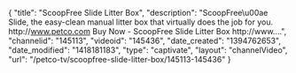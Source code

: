 {
    "title": "ScoopFree Slide Litter Box",
    "description": "ScoopFree\u00ae Slide, the easy-clean manual litter box that virtually does the job for you. http:\/\/www.petco.com Buy Now - ScoopFree Slide Litter Box http:\/\/www....",
    "channelid": "145113",
    "videoid": "145436",
    "date_created": "1394762653",
    "date_modified": "1418181183",
    "type": "captivate",
    "layout": "channelVideo",
    "url": "\/petco-tv\/scoopfree-slide-litter-box\/145113-145436"
}